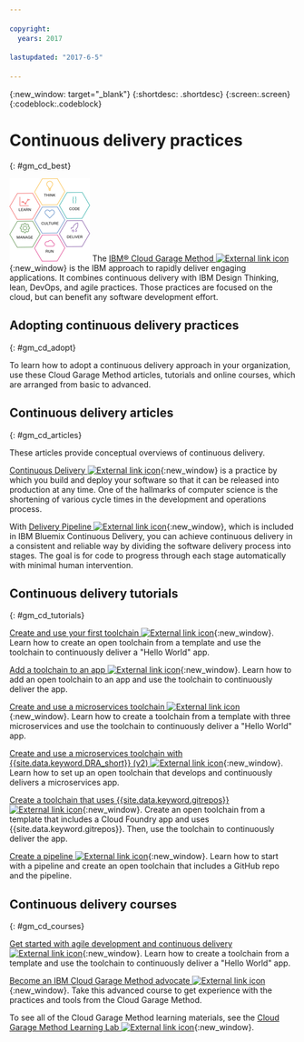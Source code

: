 ```yaml
---

copyright:
  years: 2017

lastupdated: "2017-6-5"

---
```

<!-- Copyright info at top of file: REQUIRED
    The copyright info is YAML content that must occur at the top of the MD file, before attributes are listed.
    It must be surrounded by 3 dashes.
    The value "years" can contain just one year or a two years separated by a comma. (years: 2014, 2016)
    Indentation as per the previous template must be preserved.
-->

{:new_window: target="_blank"}
{:shortdesc: .shortdesc}
{:screen:.screen}
{:codeblock:.codeblock}

# Continuous delivery practices
{: #gm_cd_best}

![Garage Method phases](images/garage_method_phases.png)  The [IBM&reg; Cloud Garage Method ![External link icon](../../icons/launch-glyph.svg "External link icon")](https://www.ibm.com/devops/method){:new_window} is the IBM approach to rapidly deliver engaging applications. It combines continuous delivery with IBM Design Thinking, lean, DevOps, and agile practices. Those practices are focused on the cloud, but can benefit any software development effort.


## Adopting continuous delivery practices
{: #gm_cd_adopt}

To learn how to adopt a continuous delivery approach in your organization, use these Cloud Garage Method articles, tutorials and online courses, which are arranged from basic to advanced.

## Continuous delivery articles
{: #gm_cd_articles}

These articles provide conceptual overviews of continuous delivery.

[Continuous Delivery ![External link icon](../../icons/launch-glyph.svg "External link icon")](https://www.ibm.com/devops/method/content/deliver/tool_continuous_delivery/){:new_window} is a practice by which you build and deploy your software so that it can be released into production at any time. One of the hallmarks of computer science is the shortening of various cycle times in the development and operations process.

With [Delivery Pipeline ![External link icon](../../icons/launch-glyph.svg "External link icon")](https://www.ibm.com/devops/method/content/deliver/tool_delivery_pipeline/){:new_window}, which is included in IBM Bluemix Continuous Delivery, you can achieve continuous delivery in a consistent and reliable way by dividing the software delivery process into stages. The goal is for code to progress through each stage automatically with minimal human intervention.

## Continuous delivery tutorials
{: #gm_cd_tutorials}

[Create and use your first toolchain ![External link icon](../../icons/launch-glyph.svg "External link icon")](https://www.ibm.com/devops/method/tutorials/tutorial_toolchain_flow){:new_window}. Learn how to create an open toolchain from a template and use the toolchain to continuously deliver a "Hello World" app.

[Add a toolchain to an app ![External link icon](../../icons/launch-glyph.svg "External link icon")](https://www.ibm.com/devops/method/tutorials/tutorial_app_to_toolchain?=task1){:new_window}. Learn how to add an open toolchain to an app and use the toolchain to continuously deliver the app.

[Create and use a microservices toolchain ![External link icon](../../icons/launch-glyph.svg "External link icon")](https://www.ibm.com/devops/method/tutorials/tutorial_toolchain_microservices){:new_window}. Learn how to create a toolchain from a template with three microservices and use the toolchain to continuously deliver a "Hello World" app.

[Create and use a microservices toolchain with {{site.data.keyword.DRA_short}} (v2) ![External link icon](../../icons/launch-glyph.svg "External link icon")](https://www.ibm.com/devops/method/tutorials/tutorial_toolchain_microservices_cd?task=1){:new_window}. Learn how to set up an open toolchain that develops and continuously delivers a microservices app.

[Create a toolchain that uses {{site.data.keyword.gitrepos}} ![External link icon](../../icons/launch-glyph.svg "External link icon")](https://www.ibm.com/devops/method/tutorials/tutorial_toolchain_cfv2){:new_window}. Create an open toolchain from a template that includes a Cloud Foundry app and uses {{site.data.keyword.gitrepos}}. Then, use the toolchain to continuously deliver the app.

[Create a pipeline ![External link icon](../../icons/launch-glyph.svg "External link icon")](https://www.ibm.com/devops/method/tutorials/tutorial_first_pipeline){:new_window}. Learn how to start with a pipeline and create an open toolchain that includes a GitHub repo and the pipeline.


## Continuous delivery courses
{: #gm_cd_courses}

[Get started with agile development and continuous delivery ![External link icon](../../icons/launch-glyph.svg "External link icon")](https://www.ibm.com/devops/method/content/course/get_started_agile_cd){:new_window}. Learn how to create a toolchain from a template and use the toolchain to continuously deliver a "Hello World" app.

[Become an IBM Cloud Garage Method advocate ![External link icon](../../icons/launch-glyph.svg "External link icon")](https://www.ibm.com/devops/method/content/course/gm_advocate){:new_window}. Take this advanced course to get experience with the practices and tools from the Cloud Garage Method.

To see all of the Cloud Garage Method learning materials, see the [Cloud Garage Method Learning Lab ![External link icon](../../icons/launch-glyph.svg "External link icon")](https://www.ibm.com/devops/method/category/courses){:new_window}.
